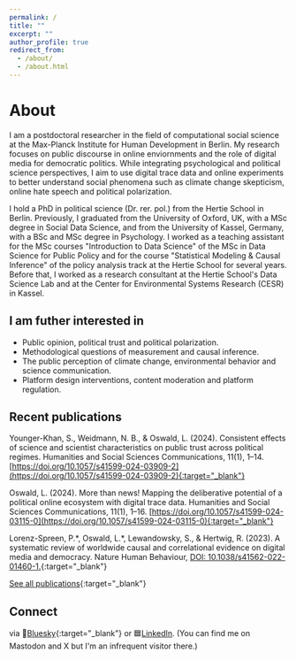 ```yaml
---
permalink: /
title: ""
excerpt: ""
author_profile: true
redirect_from: 
  - /about/
  - /about.html
---
```

# About

I am a postdoctoral researcher in the field of computational social science at the Max-Planck Institute for Human Development in Berlin. My research focuses on public discourse in online enviornments and the role of digital media for democratic politics. While integrating psychological and political science perspectives, I aim to use digital trace data and online experiments to better understand social phenomena such as climate change skepticism, online hate speech and political polarization. 

I hold a PhD in political science (Dr. rer. pol.) from the Hertie School in Berlin. Previously, I graduated from the University of Oxford, UK, with a MSc degree in Social Data Science, and from the University of Kassel, Germany, with a BSc and MSc degree in Psychology. I worked as a teaching assistant for the MSc courses "Introduction to Data Science" of the MSc in Data Science for Public Policy and for the course "Statistical Modeling & Causal Inference" of the policy analysis track at the Hertie School for several years. Before that, I worked as a research consultant at the Hertie School's Data Science Lab and at the Center for Environmental Systems Research (CESR) in Kassel.

## I am futher interested in 
* Public opinion, political trust and political polarization.
* Methodological questions of measurement and causal inference.
* The public perception of climate change, environmental behavior and science communication.
* Platform design interventions, content moderation and platform regulation.

## Recent publications

Younger-Khan, S., Weidmann, N. B., & Oswald, L. (2024). Consistent effects of science and scientist characteristics on public trust across political regimes. Humanities and Social Sciences Communications, 11(1), 1–14. [https://doi.org/10.1057/s41599-024-03909-2](https://doi.org/10.1057/s41599-024-03909-2){:target="_blank"} 

Oswald, L. (2024). More than news! Mapping the deliberative potential of a political online ecosystem with digital trace data. Humanities and Social Sciences Communications, 11(1), 1–16. [https://doi.org/10.1057/s41599-024-03115-0](https://doi.org/10.1057/s41599-024-03115-0){:target="_blank"} 

Lorenz-Spreen, P.\*, Oswald, L.\*, Lewandowsky, S., & Hertwig, R. (2023). A systematic review of worldwide causal and correlational evidence on digital media and democracy. Nature Human Behaviour, [DOI: 10.1038/s41562-022-01460-1.](https://doi.org/10.1038/s41562-022-01460-1){:target="_blank"} 

[See all publications](https://lfoswald.github.io/publication/){:target="_blank"}

## Connect 
via 🦋[Bluesky](https://bsky.app/profile/lfoswaldo.bsky.social){:target="_blank"} or 🟦[LinkedIn](https://www.linkedin.com/in/lfoswald/). (You can find me on Mastodon and X but I'm an infrequent visitor there.) 

